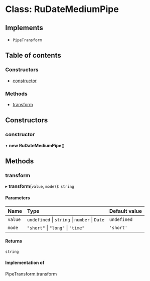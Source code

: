 # Class: RuDateMediumPipe

## Implements

- `PipeTransform`

## Table of contents

### Constructors

- [constructor](RuDateMediumPipe.md#constructor)

### Methods

- [transform](RuDateMediumPipe.md#transform)

## Constructors

### constructor

• **new RuDateMediumPipe**()

## Methods

### transform

▸ **transform**(`value`, `mode?`): `string`

#### Parameters

| Name | Type | Default value |
| :------ | :------ | :------ |
| `value` | `undefined` \| `string` \| `number` \| `Date` | `undefined` |
| `mode` | ``"short"`` \| ``"long"`` \| ``"time"`` | `'short'` |

#### Returns

`string`

#### Implementation of

PipeTransform.transform
